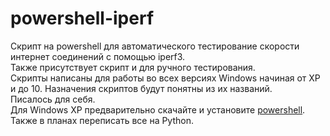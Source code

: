 # powershell-iperf
Скрипт на powershell для автоматического тестирование скорости интернет соединений с помощью iperf3.  
Также присутствует скрипт и для ручного тестирования.  
Скрипты написаны для работы во всех версиях Windows начиная от XP и до 10. Назначения скриптов будут понятны из их названий.  
Писалось для себя.  
Для Windows XP предварительно скачайте и установите [powershell](https://www.microsoft.com/ru-ru/download/details.aspx?id=16818).  
Также в планах переписать все на Python.
